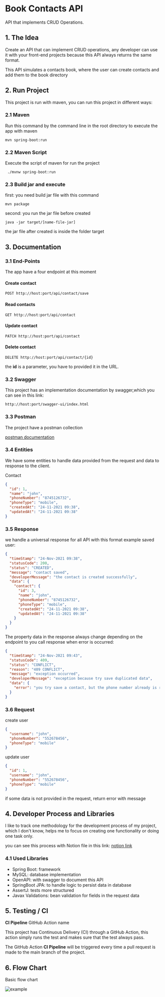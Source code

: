 # Book Contacts API

API that implements CRUD Operations.

## 1. The Idea

Create an API that can implement CRUD operations, any developer can use it with your
front-end projects because this API always returns the same format.

This API simulates a contacts book, where the user can create contacts and add them to the
book directory

## 2. Run Project

This project is run with maven, you can run this project in different ways:

### 2.1 Maven

Run this command by the command line in the root directory to execute the app with maven

```shell
mvn spring-boot:run
```

### 2.2 Maven Script

Execute the script of maven for run the project

```shell
 ./mvnw spring-boot:run
```

### 2.3 Build jar and execute

first: you need build jar file with this command

```shell
mvn package
```

second: you run the jar file before created

```shell
java -jar target/[name-file-jar]
```

the jar file after created is inside the folder target

## 3. Documentation

### 3.1 End-Points

The app have a four endpoint at this moment

#### Create contact

```shell
POST http://host:port/api/contact/save

```

#### Read contacts

```shell
GET http://host:port/api/contact
```

#### Update contact

```shell
PATCH http://host:port/api/contact

```

#### Delete contact

```shell
DELETE http://host:port/api/contact/{id}
```

the **id** is a parameter, you have to provided it in the URL.

### 3.2 Swagger

This project has an implementation documentation by swagger,which you can see in this
link:

```shell
http://host:port/swagger-ui/index.html
```

### 3.3 Postman

The project have a postman collection

[postman documentation](https://documenter.getpostman.com/view/11724674/UVJZoJGU)

### 3.4 Entities

We have some entities to handle data provided from the request and data to response to the
client.

Contact

```json
{
  "id": 1,
  "name": "john",
  "phoneNumber": "8745126732",
  "phoneType": "mobile",
  "createdAt": "24-11-2021 09:38",
  "updatedAt": "24-11-2021 09:38"
}
```

### 3.5 Response

we handle a universal response for all API with this format example saved user:

```json
{
  "timeStamp": "24-Nov-2021 09:38",
  "statusCode": 200,
  "status": "CREATED",
  "message": "contact saved",
  "developerMessage": "the contact is created successfully",
  "data": {
    "contact": {
      "id": 3,
      "name": "john",
      "phoneNumber": "8745126732",
      "phoneType": "mobile",
      "createdAt": "24-11-2021 09:38",
      "updatedAt": "24-11-2021 09:38"
    }
  }
}
```

The property data in the response always change depending on the endpoint to you call
response when error is occurred:

```json
{
  "timeStamp": "24-Nov-2021 09:43",
  "statusCode": 409,
  "status": "CONFLICT",
  "reason": "409 CONFLICT",
  "message": "exception occurred",
  "developerMessage": "exception because try save duplicated data",
  "data": {
    "error": "you try save a contact, but the phone number already is registered, remember phone numbers be uniques"
  }
}
```

### 3.6 Request

create user

```json
{
  "username": "john",
  "phoneNumber": "552678456",
  "phoneType": "mobile"
}
```

update user

```json
{
  "id": 1,
  "username": "john",
  "phoneNumber": "552678456",
  "phoneType": "mobile"
}
```

if some data is not provided in the request, return error with message

## 4. Developer Process and Libraries

I like to track one methodology for the development process of my project, which I don't
know, helps me to focus on creating one functionality or doing one task only.

you can see this process with Notion file in this link:
[notion link](https://scalloped-count-223.notion.site/d4caffd10ab74b7894cc803778aa4b9a?v=3a91d342360d4b53b5fa965414d772ec)

### 4.1 Used Libraries

- Spring Boot: framework
- MySQL: database implementation
- OpenAPI: with swagger to document this API
- SpringBoot JPA: to handle logic to persist data in database
- AssertJ: tests more structured
- Javax Validations: bean validation for fields in the request data

## 5. Testing / CI

**CI Pipeline** GitHub Action name

This project has Continuous Delivery (CI) through a GitHub Action, this action simply runs
the test and makes sure that the test always pass.

The GitHub Action **CI Pipeline** will be triggered every time a pull request is made to
the main branch of the project.

## 6. Flow Chart

Basic flow chart

![example](https://objectstorage.us-phoenix-1.oraclecloud.com/p/-urVeoj3kC_2n7bSv6-ZsVrusA5gBL73fpeZ401DCkxkjz8ViBS59YdPk0RyqBRm/n/axpnfrotfkdm/b/oci-bucket/o/book%20contact%20flowchart.jpg)
